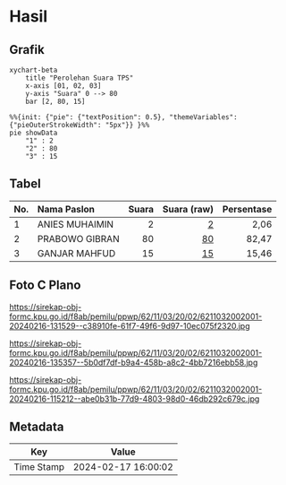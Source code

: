 # Hasil

## Grafik

```mermaid
xychart-beta
    title "Perolehan Suara TPS"
    x-axis [01, 02, 03]
    y-axis "Suara" 0 --> 80
    bar [2, 80, 15]
```

```mermaid
%%{init: {"pie": {"textPosition": 0.5}, "themeVariables": {"pieOuterStrokeWidth": "5px"}} }%%
pie showData
    "1" : 2
    "2" : 80
    "3" : 15
```

## Tabel

| No. | Nama Paslon    | Suara | Suara (raw) | Persentase |
|:--- |:-------------- | -----:| -----------:| ----------:|
| 1   | ANIES MUHAIMIN | 2     | [2][p-1]    | 2,06       |
| 2   | PRABOWO GIBRAN | 80    | [80][p-2]   | 82,47      |
| 3   | GANJAR MAHFUD  | 15    | [15][p-3]   | 15,46      |


[p-1]: https://github.com/gigit-pemilu/pemilu-2024-62-kalimantan-tengah/blob/main/pilpres/hitung-suara/sub/62-kalimantan-tengah/sub/11-pulang-pisau/sub/03-kahayan-tengah/sub/2002-penda-barania/sub/001-tps/sub/paslon-1.txt
[p-2]: https://github.com/gigit-pemilu/pemilu-2024-62-kalimantan-tengah/blob/main/pilpres/hitung-suara/sub/62-kalimantan-tengah/sub/11-pulang-pisau/sub/03-kahayan-tengah/sub/2002-penda-barania/sub/001-tps/sub/paslon-2.txt
[p-3]: https://github.com/gigit-pemilu/pemilu-2024-62-kalimantan-tengah/blob/main/pilpres/hitung-suara/sub/62-kalimantan-tengah/sub/11-pulang-pisau/sub/03-kahayan-tengah/sub/2002-penda-barania/sub/001-tps/sub/paslon-3.txt

## Foto C Plano

https://sirekap-obj-formc.kpu.go.id/f8ab/pemilu/ppwp/62/11/03/20/02/6211032002001-20240216-131529--c38910fe-61f7-49f6-9d97-10ec075f2320.jpg

https://sirekap-obj-formc.kpu.go.id/f8ab/pemilu/ppwp/62/11/03/20/02/6211032002001-20240216-135357--5b0df7df-b9a4-458b-a8c2-4bb7216ebb58.jpg

https://sirekap-obj-formc.kpu.go.id/f8ab/pemilu/ppwp/62/11/03/20/02/6211032002001-20240216-115212--abe0b31b-77d9-4803-98d0-46db292c679c.jpg


## Metadata

| Key        | Value               |
| ---------- | ------------------- |
| Time Stamp | 2024-02-17 16:00:02 |



